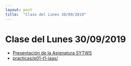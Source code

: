 ```yaml
---
layout: post
title:  "Clase del Lunes 30/09/2019"
---
```


# Clase del Lunes 30/09/2019

* [Presentación de la Asignatura SYTWS](https://ull-mii-sytws-1920.github.io/tema0-presentacion/)
* [practicas/p01-t1-iaas/](https://ull-mii-sytws-1920.github.io/tema1-introduccion/practicas/p01-t1-iaas/)